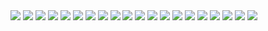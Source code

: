 <img src="images/Image 28-05-23 at 1.33 PM.jpeg"/>
<img src="images/Image 28-05-23 at 1.33 PM (1).jpeg"/>
<img src="images/Image 28-05-23 at 1.34 PM.jpeg"/>
<img src="images/Image 28-05-23 at 1.35 PM.jpeg"/>
<img src="images/D30800B6-FC8C-4785-A1E7-6078657D33A2.jpeg"/>
<img src="images/Image 28-05-23 at 1.35 PM (1).jpeg"/>
<img src="images/Image 28-05-23 at 1.35 PM (2).jpeg"/>
<img src="images/Image 28-05-23 at 1.35 PM (3).jpeg"/>
<img src="images/Image 28-05-23 at 1.36 PM.jpeg"/>
<img src="images/Image 28-05-23 at 1.36 PM (1).jpeg"/>
<img src="images/Image 28-05-23 at 1.36 PM (2).jpeg"/>
<img src="images/Image 28-05-23 at 2.36 PM.jpeg"/>
<img src="images/Image 28-05-23 at 2.38 PM.jpeg"/>
<img src="images/Image 28-05-23 at 2.39 PM.jpeg"/>
<img src="images/Image 28-05-23 at 2.41 PM.jpeg"/>
<img src="images/Image 28-05-23 at 2.42 PM.jpeg"/>
<img src="images/Image 28-05-23 at 2.42 PM (1).jpeg"/>
<img src="images/Image 28-05-23 at 2.43 PM.jpeg"/>
<img src="images/Image 28-05-23 at 2.43 PM (1).jpeg"/>
<img src="images/Image 28-05-23 at 2.45 PM.jpeg"/>
